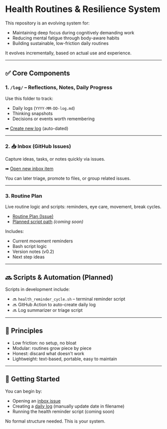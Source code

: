 # Health Routines & Resilience System

This repository is an evolving system for:

- Maintaining deep focus during cognitively demanding work
- Reducing mental fatigue through body-aware habits
- Building sustainable, low-friction daily routines

It evolves incrementally, based on actual use and experience.

---

## ✅ Core Components

### 1. `/log/` – Reflections, Notes, Daily Progress
Use this folder to track:
- Daily logs (`YYYY-MM-DD-log.md`)
- Thinking snapshots
- Decisions or events worth remembering

➡ <a href="https://github.com/dmitriz/health-routines/new/main/log?filename=YYYY-MM-DD-log.md" onclick="this.href=this.href.replace('YYYY-MM-DD', new Date().toISOString().slice(0,10))">Create new log</a> (auto-dated)

---

### 2. 📥 Inbox (GitHub Issues)
Capture ideas, tasks, or notes quickly via issues.

➡ [Open new inbox item](https://github.com/dmitriz/health-routines/issues/new)

You can later triage, promote to files, or group related issues.

---

### 3. **Routine Plan**
Live routine logic and scripts: reminders, eye care, movement, break cycles.

- [Routine Plan (Issue)](https://github.com/dmitriz/health-routines/issues/5)
- [Planned script path](scripts/health_reminder_cycle.sh) *(coming soon)*

Includes:
- Current movement reminders
- Bash script logic
- Version notes (v0.2)
- Next step ideas

---

## 🔜 Scripts & Automation (Planned)

Scripts in development include:
- 🔜 `health_reminder_cycle.sh` – terminal reminder script
- 🔜 GitHub Action to auto-create daily log
- 🔜 Log summarizer or triage script

---

## 🧠 Principles

- Low friction: no setup, no bloat
- Modular: routines grow piece by piece
- Honest: discard what doesn't work
- Lightweight: text-based, portable, easy to maintain

---

## 🔄 Getting Started

You can begin by:
- Opening an [inbox issue](https://github.com/dmitriz/health-routines/issues/new)
- Creating a [daily log](https://github.com/dmitriz/health-routines/new/main/log?filename=<YYYY-MM-DD>-log.md) (manually update date in filename)
- Running the health reminder script (coming soon)

No formal structure needed. This is your system.
